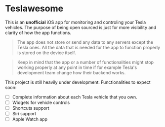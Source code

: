 #  Teslawesome

This is an **unofficial** iOS app for monitoring and controling your Tesla vehicles. The purpose of being open sourced is just for more visibility and clarity of how the app functions. 

> The app does not store or send any data to any servers except the Tesla ones. All the data that is needed for the app to function properly is stored on the device itself.

> Keep in mind that the app or a number of functionalities might stop working properly at any point in time if for example Tesla's development team change how their backend works.

This project is still heavily under development. Functionalities to expect soon:
- [ ] Complete information about each Tesla vehicle that you own.
- [ ] Widgets for vehicle controls
- [ ] Shortcuts support
- [ ] Siri support
- [ ] Apple Watch app